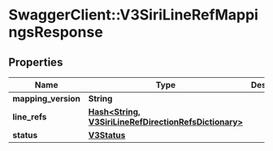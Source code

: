 # SwaggerClient::V3SiriLineRefMappingsResponse

## Properties
Name | Type | Description | Notes
------------ | ------------- | ------------- | -------------
**mapping_version** | **String** |  | [optional] 
**line_refs** | [**Hash&lt;String, V3SiriLineRefDirectionRefsDictionary&gt;**](V3SiriLineRefDirectionRefsDictionary.md) |  | [optional] 
**status** | [**V3Status**](V3Status.md) |  | [optional] 

